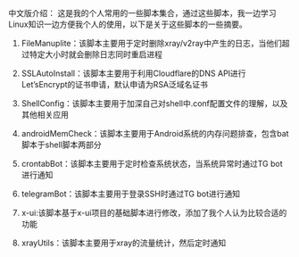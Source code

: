中文版介绍：
这是我的个人常用的一些脚本集合，通过这些脚本，我一边学习Linux知识一边方便我个人的使用，以下是关于这些脚本的一些摘要。

1.  FileManuplite：该脚本主要用于定时删除xray/v2ray中产生的日志，当他们超过特定大小时就会删除日志同时重启进程

2.  SSLAutoInstall：该脚本主要用于利用Cloudflare的DNS
    API进行Let’sEncrypt的证书申请，默认申请为RSA泛域名证书

3.  ShellConfig：该脚本主要用于加深自己对shell中.conf配置文件的理解，以及其他相关应用

4.  androidMemCheck：该脚本主要用于Android系统的内存问题排查，包含bat脚本于shell脚本两部分

5.  crontabBot：该脚本主要用于定时检查系统状态，当系统异常时通过TG bot进行通知

6.  telegramBot：该脚本主要用于登录SSH时通过TG bot进行通知

7.  x-ui:该脚本基于x-ui项目的基础脚本进行修改，添加了我个人认为比较合适的功能

8.  xrayUtils：该脚本主要用于xray的流量统计，然后定时通知
